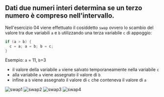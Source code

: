 ## Dati due numeri interi determina se un terzo numero è compreso nell'intervallo.

Nell'esercizio 04 viene effettuato il cosiddetto `swap` ovvero lo scambio del valore tra due variabili `a` e `b` utilizzando una terza variabile `c` di appoggio:
```cpp
if (a > b) {
  c = a; a = b; b = c;
}
```
  
Esempio:  `a` = 11, `b`=3
- il valore della variabile `a` viene salvato temporaneamente nella variabile `c`
- alla variabile `a` viene assegnato il valore di `b`
- infine a `b` viene assegnato il valore di `c` che conteneva il valore di `a`

![swap1](https://github.com/scatanese/Cpp-Course/assets/3177485/b6f8bfa7-de9c-4335-8e99-a9497e590e79)
![swap2](https://github.com/scatanese/Cpp-Course/assets/3177485/6a16c5af-db26-4615-b567-ef978cdc95de)
![swap3](https://github.com/scatanese/Cpp-Course/assets/3177485/69e0a034-47d0-4eea-a741-a9bb267da714)
![swap4](https://github.com/scatanese/Cpp-Course/assets/3177485/ead55369-eb5f-416c-9f93-a7aefead1257)
